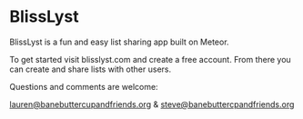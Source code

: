BlissLyst
==

BlissLyst is a fun and easy list sharing app built on Meteor.

To get started visit blisslyst.com and create a free account.
From there you can create and share lists with other users. 

Questions and comments are welcome:

lauren@banebuttercupandfriends.org
&
steve@banebuttercpandfriends.org


